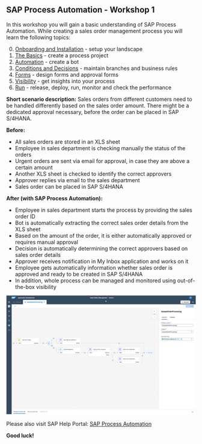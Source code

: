 ## SAP Process Automation - Workshop 1

In this workshop you will gain a basic understanding of SAP Process Automation.
While creating a sales order management process you will learn the following topics:

0. [Onboarding and Installation](https://github.tools.sap/spa/spa-enablement/tree/main/Workshop%201/0%20Onboarding%20and%20Installation) - setup your landscape
1. [The Basics](https://github.tools.sap/spa/spa-enablement/tree/main/Workshop%201/1%20The%20Basics) - create a process project
2. [Automation](https://github.tools.sap/spa/spa-enablement/tree/main/Workshop%201/2%20Automation) - create a bot
3. [Conditions and Decisions](https://github.tools.sap/spa/spa-enablement/tree/main/Workshop%201/3%20Conditions%20and%20Decisions) - maintain branches and business rules
4. [Forms](https://github.tools.sap/spa/spa-enablement/tree/main/Workshop%201/4%20Forms) - design forms and approval forms
5. [Visibility](https://github.tools.sap/spa/spa-enablement/tree/main/Workshop%201/5%20Visibility) - get insights into your process
6. [Run](https://github.tools.sap/spa/spa-enablement/tree/main/Workshop%201/6%20Run) - release, deploy, run, monitor and check the performance

**Short scenario description:**
Sales orders from different customers need to be handled differently based on the sales order amount. There might be a dedicated approval necessary, before the order can be placed in SAP S/4HANA.

**Before:**
- All sales orders are stored in an XLS sheet
- Employee in sales department is checking manually the status of the orders
- Urgent orders are sent via email for approval, in case they are above a certain amount
- Another XLS sheet is checked to identify the correct approvers
- Approver replies via email to the sales department
- Sales order can be placed in SAP S/4HANA

**After (with SAP Process Automation):**
- Employee in sales department starts the process by providing the sales order ID
- Bot is automatically extracting the correct sales order details from the XLS sheet
- Based on the amount of the order, it is either automatically approved or requires manual approval
- Decision is automatically determining the correct approvers based on sales order details
- Approver receives notification in My Inbox application and works on it
- Employee gets automatically information whether sales order is approved and ready to be created in SAP S/4HANA
- In addition, whole process can be managed and monitored using out-of-the-box visibility

![](./SalesOrderManagement.png)

Please also visit SAP Help Portal: [SAP Process Automation](https://help.sap.com/viewer/a331c4ef0a9d48a89c779fd449c022e7/Cloud/en-US/c20b4e77201b4cde9ce4227e21850deb.html) 

**Good luck!**

